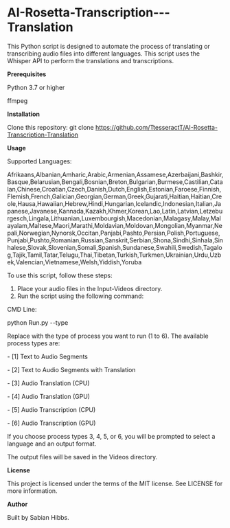 # AI-Rosetta-Transcription---Translation

This Python script is designed to automate the process of translating or transcribing audio files into different languages. This script uses the Whisper API to perform the translations and transcriptions.

**Prerequisites**

Python 3.7 or higher

ffmpeg

**Installation**

Clone this repository: git clone https://github.com/TtesseractT/AI-Rosetta-Transcription-Translation

**Usage**

Supported Languages:

Afrikaans,Albanian,Amharic,Arabic,Armenian,Assamese,Azerbaijani,Bashkir,Basque,Belarusian,Bengali,Bosnian,Breton,Bulgarian,Burmese,Castilian,Catalan,Chinese,Croatian,Czech,Danish,Dutch,English,Estonian,Faroese,Finnish,Flemish,French,Galician,Georgian,German,Greek,Gujarati,Haitian,Haitian,Creole,Hausa,Hawaiian,Hebrew,Hindi,Hungarian,Icelandic,Indonesian,Italian,Japanese,Javanese,Kannada,Kazakh,Khmer,Korean,Lao,Latin,Latvian,Letzeburgesch,Lingala,Lithuanian,Luxembourgish,Macedonian,Malagasy,Malay,Malayalam,Maltese,Maori,Marathi,Moldavian,Moldovan,Mongolian,Myanmar,Nepali,Norwegian,Nynorsk,Occitan,Panjabi,Pashto,Persian,Polish,Portuguese,Punjabi,Pushto,Romanian,Russian,Sanskrit,Serbian,Shona,Sindhi,Sinhala,Sinhalese,Slovak,Slovenian,Somali,Spanish,Sundanese,Swahili,Swedish,Tagalog,Tajik,Tamil,Tatar,Telugu,Thai,Tibetan,Turkish,Turkmen,Ukrainian,Urdu,Uzbek,Valencian,Vietnamese,Welsh,Yiddish,Yoruba

To use this script, follow these steps:

1.  Place your audio files in the Input-Videos directory.
2.  Run the script using the following command:

CMD Line:

python Run.py --type <process-type>

Replace <process-type> with the type of process you want to run (1 to 6). The available process types are:

<process-type> - [1] Text to Audio Segments
  
<process-type> - [2] Text to Audio Segments with Translation
  
<process-type> - [3] Audio Translation (CPU)
  
<process-type> - [4] Audio Translation (GPU)
  
<process-type> - [5] Audio Transcription (CPU)
  
<process-type> - [6] Audio Transcription (GPU)

If you choose process types 3, 4, 5, or 6, you will be prompted to select a language and an output format.

The output files will be saved in the Videos directory.

**License**
  
This project is licensed under the terms of the MIT license. See LICENSE for more information.

**Author**
  
Built by Sabian Hibbs.
